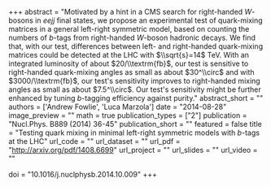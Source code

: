 
+++
abstract = "Motivated by a hint in a CMS search for right-handed $W$-bosons in $eejj$ final states, we propose an experimental test of quark-mixing matrices in a general left-right symmetric model, based on counting the numbers of $b$-tags from right-handed $W$-boson hadronic decays. We find that, with our test, differences between left- and right-handed quark-mixing matrices could be detected at the LHC with $\\sqrt{s}=14$ TeV. With an integrated luminosity of about $20/\\textrm{fb}$, our test is sensitive to right-handed quark-mixing angles as small as about $30^\\circ$ and with $3000/\\textrm{fb}$, our test's sensitivity improves to right-handed mixing angles as small as about $7.5^\\circ$. Our test's sensitivity might be further enhanced by tuning $b$-tagging efficiency against purity."
abstract_short = ""
authors = ['Andrew Fowlie', 'Luca Marzola']
date = "2014-08-28"
image_preview = ""
math = true
publication_types = ["2"]
publication = "Nucl.Phys. B889 (2014) 36-45"
publication_short = ""
featured = false
title = "Testing quark mixing in minimal left-right symmetric models with  $b$-tags at the LHC"
url_code = ""
url_dataset = ""
url_pdf = "http://arxiv.org/pdf/1408.6699"
url_project = ""
url_slides = ""
url_video = ""

doi = "10.1016/j.nuclphysb.2014.10.009"
+++

